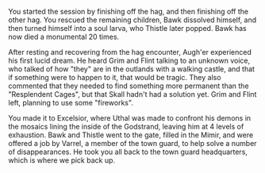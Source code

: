 You started the session by finishing off the hag, and then finishing off the other hag. You rescued the remaining children, Bawk dissolved himself, and then turned himself into a soul larva, who Thistle later popped. Bawk has now died a monumental 20 times.

After resting and recovering from the hag encounter, Augh'er experienced his first lucid dream. He heard Grim and Flint talking to an unknown voice, who talked of how "they" are in the outlands with a walking castle, and that if something were to happen to it, that would be tragic. They also commented that they needed to find something more permanent than the "Resplendent Cages", but that Skall hadn't had a solution yet. Grim and Flint left, planning to use some "fireworks".

You made it to Excelsior, where Uthal was made to confront his demons in the mosaics lining the inside of the Godstrand, leaving him at 4 levels of exhaustion. Bawk and Thistle went to the gate, filled in the Mimir, and were offered a job by Varrel, a member of the town guard, to help solve a number of disappearances. He took you all back to the town guard headquarters, which is where we pick back up.